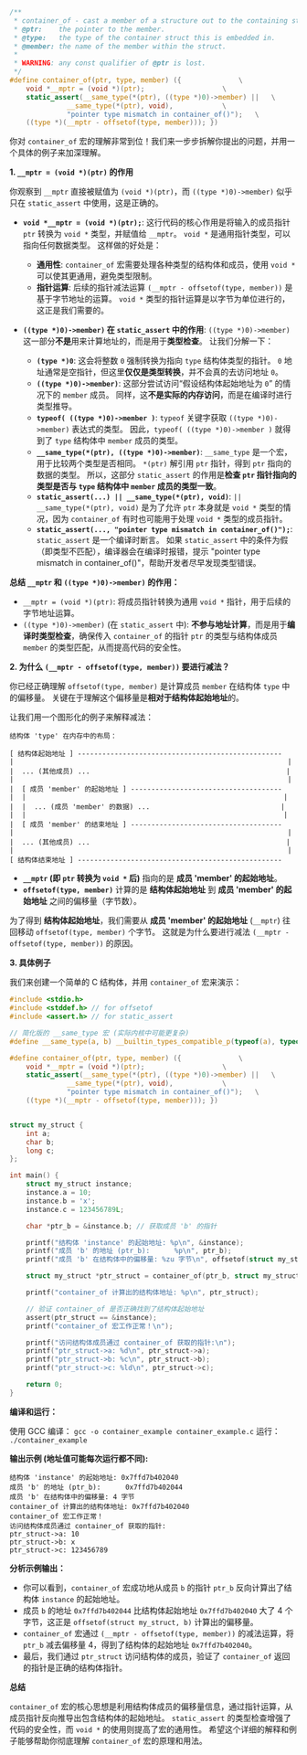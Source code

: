 ```C
/**
 * container_of - cast a member of a structure out to the containing structure
 * @ptr:	the pointer to the member.
 * @type:	the type of the container struct this is embedded in.
 * @member:	the name of the member within the struct.
 *
 * WARNING: any const qualifier of @ptr is lost.
 */
#define container_of(ptr, type, member) ({				\
	void *__mptr = (void *)(ptr);					\
	static_assert(__same_type(*(ptr), ((type *)0)->member) ||	\
		      __same_type(*(ptr), void),			\
		      "pointer type mismatch in container_of()");	\
	((type *)(__mptr - offsetof(type, member))); })
```
 你对 `container_of` 宏的理解非常到位！我们来一步步拆解你提出的问题，并用一个具体的例子来加深理解。

**1. `__mptr = (void *)(ptr)` 的作用**

你观察到 `__mptr` 直接被赋值为 `(void *)(ptr)`，而 `((type *)0)->member)` 似乎只在 `static_assert` 中使用，这是正确的。

* **`void *__mptr = (void *)(ptr);`**:  这行代码的核心作用是将输入的成员指针 `ptr` 转换为 `void *` 类型，并赋值给 `__mptr`。  `void *` 是通用指针类型，可以指向任何数据类型。 这样做的好处是：
    * **通用性**:  `container_of` 宏需要处理各种类型的结构体和成员，使用 `void *` 可以使其更通用，避免类型限制。
    * **指针运算**:  后续的指针减法运算 `(__mptr - offsetof(type, member))` 是基于字节地址的运算。 `void *` 类型的指针运算是以字节为单位进行的，这正是我们需要的。

* **`((type *)0)->member)` 在 `static_assert` 中的作用**:  `((type *)0)->member)` 这一部分**不是**用来计算地址的，而是用于**类型检查**。 让我们分解一下：
    * **`(type *)0`**:  这会将整数 `0` 强制转换为指向 `type` 结构体类型的指针。  `0` 地址通常是空指针，但这里**仅仅是类型转换**，并不会真的去访问地址 `0`。
    * **`((type *)0)->member)`**:  这部分尝试访问“假设结构体起始地址为 `0`” 的情况下的 `member` 成员。  同样，这**不是实际的内存访问**，而是在编译时进行类型推导。
    * **`typeof( ((type *)0)->member )`**:  `typeof` 关键字获取 `((type *)0)->member)` 表达式的类型。  因此，`typeof( ((type *)0)->member )` 就得到了 `type` 结构体中 `member` 成员的类型。
    * **`__same_type(*(ptr), ((type *)0)->member)`**:  `__same_type` 是一个宏，用于比较两个类型是否相同。 `*(ptr)` 解引用 `ptr` 指针，得到 `ptr` 指向的数据的类型。  所以，这部分 `static_assert` 的作用是**检查 `ptr` 指针指向的类型是否与 `type` 结构体中 `member` 成员的类型一致**。
    * **`static_assert(...) || __same_type(*(ptr), void)`**:  `|| __same_type(*(ptr), void)`  是为了允许 `ptr` 本身就是 `void *` 类型的情况，因为 `container_of` 有时也可能用于处理 `void *` 类型的成员指针。
    * **`static_assert(..., "pointer type mismatch in container_of()");`**:  `static_assert` 是一个编译时断言。 如果 `static_assert` 中的条件为假（即类型不匹配），编译器会在编译时报错，提示 "pointer type mismatch in container_of()"，帮助开发者尽早发现类型错误。

**总结 `__mptr` 和 `((type *)0)->member)` 的作用：**

* `__mptr = (void *)(ptr)`:  将成员指针转换为通用 `void *` 指针，用于后续的字节地址运算。
* `((type *)0)->member)` (在 `static_assert` 中):  **不参与地址计算**，而是用于**编译时类型检查**，确保传入 `container_of` 的指针 `ptr` 的类型与结构体成员 `member` 的类型匹配，从而提高代码的安全性。

**2. 为什么 `(__mptr - offsetof(type, member))` 要进行减法？**

你已经正确理解 `offsetof(type, member)` 是计算成员 `member` 在结构体 `type` 中的偏移量。  关键在于理解这个偏移量是**相对于结构体起始地址**的。

让我们用一个图形化的例子来解释减法：

```
结构体 'type' 在内存中的布局：

[ 结构体起始地址 ] --------------------------------------------------
|                                                                   |
|  ... (其他成员) ...                                                |
|                                                                   |
|  [ 成员 'member' 的起始地址 ] -------------------------------------
|  |                                                               |
|  |  ... (成员 'member' 的数据) ...                                |
|  |                                                               |
|  [ 成员 'member' 的结束地址 ] -------------------------------------
|                                                                   |
|  ... (其他成员) ...                                                |
|                                                                   |
[ 结构体结束地址 ] --------------------------------------------------

```

* **`__mptr` (即 `ptr` 转换为 `void *` 后)** 指向的是 **成员 'member' 的起始地址**。
* **`offsetof(type, member)`** 计算的是 **结构体起始地址** 到 **成员 'member' 的起始地址** 之间的偏移量（字节数）。

为了得到 **结构体起始地址**，我们需要从 **成员 'member' 的起始地址** (`__mptr`) 往回移动 `offsetof(type, member)` 个字节。  这就是为什么要进行减法 `(__mptr - offsetof(type, member))` 的原因。

**3. 具体例子**

我们来创建一个简单的 C 结构体，并用 `container_of` 宏来演示：

```c
#include <stdio.h>
#include <stddef.h> // for offsetof
#include <assert.h> // for static_assert

// 简化版的 __same_type 宏 (实际内核中可能更复杂)
#define __same_type(a, b) __builtin_types_compatible_p(typeof(a), typeof(b))

#define container_of(ptr, type, member) ({				\
	void *__mptr = (void *)(ptr);					\
	static_assert(__same_type(*(ptr), ((type *)0)->member) ||	\
		      __same_type(*(ptr), void),			\
		      "pointer type mismatch in container_of()");	\
	((type *)(__mptr - offsetof(type, member))); })


struct my_struct {
    int a;
    char b;
    long c;
};

int main() {
    struct my_struct instance;
    instance.a = 10;
    instance.b = 'x';
    instance.c = 123456789L;

    char *ptr_b = &instance.b; // 获取成员 'b' 的指针

    printf("结构体 'instance' 的起始地址: %p\n", &instance);
    printf("成员 'b' 的地址 (ptr_b):      %p\n", ptr_b);
    printf("成员 'b' 在结构体中的偏移量: %zu 字节\n", offsetof(struct my_struct, b));

    struct my_struct *ptr_struct = container_of(ptr_b, struct my_struct, b);

    printf("container_of 计算出的结构体地址: %p\n", ptr_struct);

    // 验证 container_of 是否正确找到了结构体起始地址
    assert(ptr_struct == &instance);
    printf("container_of 宏工作正常！\n");

    printf("访问结构体成员通过 container_of 获取的指针:\n");
    printf("ptr_struct->a: %d\n", ptr_struct->a);
    printf("ptr_struct->b: %c\n", ptr_struct->b);
    printf("ptr_struct->c: %ld\n", ptr_struct->c);

    return 0;
}
```

**编译和运行：**

使用 GCC 编译： `gcc -o container_example container_example.c`
运行： `./container_example`

**输出示例 (地址值可能每次运行都不同):**

```
结构体 'instance' 的起始地址: 0x7ffd7b402040
成员 'b' 的地址 (ptr_b):      0x7ffd7b402044
成员 'b' 在结构体中的偏移量: 4 字节
container_of 计算出的结构体地址: 0x7ffd7b402040
container_of 宏工作正常！
访问结构体成员通过 container_of 获取的指针:
ptr_struct->a: 10
ptr_struct->b: x
ptr_struct->c: 123456789
```

**分析示例输出：**

* 你可以看到，`container_of` 宏成功地从成员 `b` 的指针 `ptr_b` 反向计算出了结构体 `instance` 的起始地址。
* 成员 `b` 的地址 `0x7ffd7b402044` 比结构体起始地址 `0x7ffd7b402040` 大了 4 个字节，这正是 `offsetof(struct my_struct, b)` 计算出的偏移量。
* `container_of` 宏通过 `(__mptr - offsetof(type, member))` 的减法运算，将 `ptr_b` 减去偏移量 4，得到了结构体的起始地址 `0x7ffd7b402040`。
* 最后，我们通过 `ptr_struct` 访问结构体的成员，验证了 `container_of` 返回的指针是正确的结构体指针。

**总结**

`container_of` 宏的核心思想是利用结构体成员的偏移量信息，通过指针运算，从成员指针反向推导出包含结构体的起始地址。  `static_assert` 的类型检查增强了代码的安全性，而 `void *` 的使用则提高了宏的通用性。  希望这个详细的解释和例子能够帮助你彻底理解 `container_of` 宏的原理和用法。

